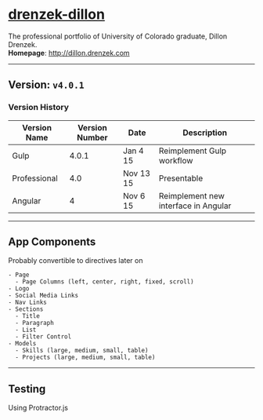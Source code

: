 # [drenzek-dillon](http://dillon.drenzek.com)
The professional portfolio of University of Colorado graduate, Dillon Drenzek. <br>
**Homepage**: http://dillon.drenzek.com

---------
## Version: `v4.0.1` <br>

### Version History
| Version Name      | Version Number    | Date          | Description |
|-------------------|-----------|---------------|---|
| Gulp              | 4.0.1 |   Jan  4 15   | Reimplement Gulp workflow |
| Professional      | 4.0   |   Nov 13 15   | Presentable |
| Angular           | 4     |   Nov  6 15   | Reimplement new interface in Angular |

---------

## App Components
Probably convertible to directives later on

    - Page
      - Page Columns (left, center, right, fixed, scroll)
    - Logo
    - Social Media Links
    - Nav Links
    - Sections
      - Title
      - Paragraph
      - List
      - Filter Control
    - Models
      - Skills (large, medium, small, table)
      - Projects (large, medium, small, table)

----

## Testing
Using Protractor.js